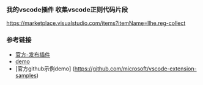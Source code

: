 
### 我的vscode插件 收集vscode正则代码片段
https://marketplace.visualstudio.com/items?itemName=llhe.reg-collect

### 参考链接
* [官方-发布插件](https://liiked.github.io/VS-Code-Extension-Doc-ZH/#/working-with-extensions/publish-extension)
* [demo](https://www.jianshu.com/p/c8186cc6fc45)
* [官方github示例demo] (https://github.com/microsoft/vscode-extension-samples)